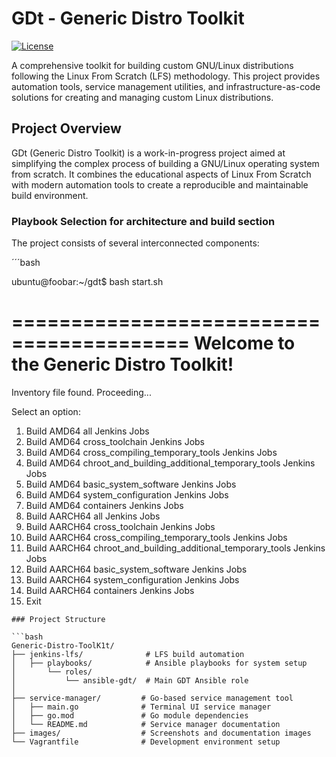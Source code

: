 # GDt - Generic Distro Toolkit

[![License](https://img.shields.io/badge/License-Apache%202.0-blue.svg)](https://opensource.org/licenses/Apache-2.0)

A comprehensive toolkit for building custom GNU/Linux distributions following the Linux From Scratch (LFS) methodology. This project provides automation tools, service management utilities, and infrastructure-as-code solutions for creating and managing custom Linux distributions.

## Project Overview

GDt (Generic Distro Toolkit) is a work-in-progress project aimed at simplifying the complex process of building a GNU/Linux operating system from scratch. It combines the educational aspects of Linux From Scratch with modern automation tools to create a reproducible and maintainable build environment.

### Playbook Selection for architecture and build section

The project consists of several interconnected components:

´´´bash

ubuntu@foobar:~/gdt$ bash start.sh

=========================================
 Welcome to the Generic Distro Toolkit! 
=========================================

Inventory file found. Proceeding...

Select an option:
1)  Build AMD64 all Jenkins Jobs
2)  Build AMD64 cross_toolchain Jenkins Jobs
3)  Build AMD64 cross_compiling_temporary_tools Jenkins Jobs
4)  Build AMD64 chroot_and_building_additional_temporary_tools Jenkins Jobs
5)  Build AMD64 basic_system_software Jenkins Jobs
6)  Build AMD64 system_configuration Jenkins Jobs
7)  Build AMD64 containers Jenkins Jobs
8)  Build AARCH64 all Jenkins Jobs
9)  Build AARCH64 cross_toolchain Jenkins Jobs
10) Build AARCH64 cross_compiling_temporary_tools Jenkins Jobs
11) Build AARCH64 chroot_and_building_additional_temporary_tools Jenkins Jobs
12) Build AARCH64 basic_system_software Jenkins Jobs
13) Build AARCH64 system_configuration Jenkins Jobs
14) Build AARCH64 containers Jenkins Jobs
15) Exit
```
### Project Structure

```bash
Generic-Distro-ToolK1t/
├── jenkins-lfs/              # LFS build automation
│   ├── playbooks/            # Ansible playbooks for system setup
│       └── roles/
│           └── ansible-gdt/  # Main GDT Ansible role
│ 
├── service-manager/         # Go-based service management tool
│   ├── main.go              # Terminal UI service manager
│   ├── go.mod               # Go module dependencies
│   └── README.md            # Service manager documentation
├── images/                  # Screenshots and documentation images
└── Vagrantfile              # Development environment setup
```
